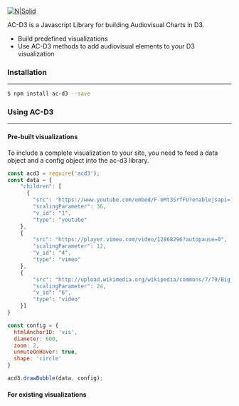 [![N|Solid](https://cldup.com/RjTksBwPWq.jpg)](https://nodesource.com/products/nsolid)

AC-D3 is a Javascript Library for building Audiovisual Charts in D3.

  - Build predefined visualizations
  - Use AC-D3 methods to add audiovisual elements to your D3 visualization
 


### Installation
***
```sh
$ npm install ac-d3 --save
```


### Using AC-D3
***
#### Pre-built visualizations
To include a complete visualization to your site, you need to feed a data object and a config object into the ac-d3 library.
```javascript
const acd3 = require('acd3');
const data = {
    "children": [
      {
        "src": 'https://www.youtube.com/embed/F-eMt3SrfFU?enablejsapi=1',
        "scalingParameter": 36,
        "v_id": "1",
        "type": "youtube"
    },
    {
        "src": "https://player.vimeo.com/video/12868296?autopause=0",
        "scalingParameter": 12,
        "v_id": "4",
        "type": "vimeo"
    },
    {
        "src": "http://upload.wikimedia.org/wikipedia/commons/7/79/Big_Buck_Bunny_small.ogv",
        "scalingParameter": 24,
        "v_id": "6",
        "type": "video"
    }]
}

const config = {
  htmlAnchorID: 'vis',
  diameter: 600,
  zoom: 2,
  unmuteOnHover: true,
  shape: 'circle'
}

acd3.drawBubble(data, config);
```

#### For existing visualizations

